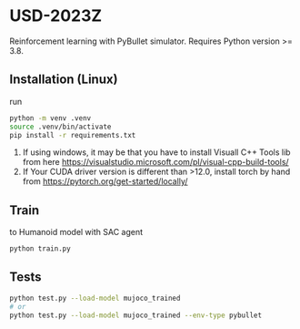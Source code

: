 # USD-2023Z
Reinforcement learning with PyBullet simulator. Requires Python version >= 3.8.

## Installation (Linux)
run
```bash
python -m venv .venv
source .venv/bin/activate
pip install -r requirements.txt
```
1. If using windows, it may be that you have to install Visuall C++ Tools lib from here https://visualstudio.microsoft.com/pl/visual-cpp-build-tools/
2. If Your CUDA driver version is different than >12.0, install torch by hand from https://pytorch.org/get-started/locally/

## Train
to Humanoid model with SAC agent 
```bash
python train.py
```

## Tests
```bash
python test.py --load-model mujoco_trained
# or
python test.py --load-model mujoco_trained --env-type pybullet
```
